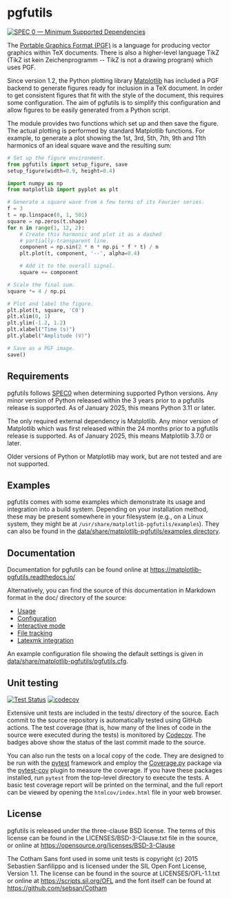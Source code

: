 <!--
SPDX-FileCopyrightText: Blair Bonnett
SPDX-License-Identifier: BSD-3-Clause
-->

pgfutils
========

[![SPEC 0 — Minimum Supported Dependencies](https://img.shields.io/badge/SPEC-0-green?labelColor=%23004811&color=%235CA038)](https://scientific-python.org/specs/spec-0000/)

The [Portable Graphics Format (PGF)][1] is a language for producing vector
graphics within TeX documents. There is also a higher-level language TikZ (TikZ
ist kein Zeichenprogramm -- TikZ is not a drawing program) which uses PGF.

Since version 1.2, the Python plotting library [Matplotlib][2] has included a
PGF backend to generate figures ready for inclusion in a TeX document. In order
to get consistent figures that fit with the style of the document, this
requires some configuration. The aim of pgfutils is to simplify this
configuration and allow figures to be easily generated from a Python script.

The module provides two functions which set up and then save the figure. The
actual plotting is performed by standard Matplotlib functions. For example, to
generate a plot showing the 1st, 3rd, 5th, 7th, 9th and 11th harmonics of an
ideal square wave and the resulting sum:

```python
# Set up the figure environment.
from pgfutils import setup_figure, save
setup_figure(width=0.9, height=0.4)

import numpy as np
from matplotlib import pyplot as plt

# Generate a square wave from a few terms of its Fourier series.
f = 3
t = np.linspace(0, 1, 501)
square = np.zeros(t.shape)
for n in range(1, 12, 2):
    # Create this harmonic and plot it as a dashed
    # partially-transparent line.
    component = np.sin(2 * n * np.pi * f * t) / n
    plt.plot(t, component, '--', alpha=0.4)

    # Add it to the overall signal.
    square += component

# Scale the final sum.
square *= 4 / np.pi

# Plot and label the figure.
plt.plot(t, square, 'C0')
plt.xlim(0, 1)
plt.ylim(-1.2, 1.2)
plt.xlabel("Time (s)")
plt.ylabel("Amplitude (V)")

# Save as a PGF image.
save()
```

Requirements
------------

pgfutils follows [SPEC0][3] when determining supported Python versions. Any minor
version of Python released within the 3 years prior to a pgfutils release is
supported. As of January 2025, this means Python 3.11 or later.

The only required external dependency is Matplotlib. Any minor version of Matplotlib
which was first released within the 24 months prior to a pgfutils release is supported.
As of January 2025, this means Matplotlib 3.7.0 or later.

Older versions of Python or Matplotlib may work, but are not tested and are not
supported.


Examples
--------

pgfutils comes with some examples which demonstrate its usage and integration
into a build system. Depending on your installation method, these may be
present somewhere in your filesystem (e.g., on a Linux system, they might be at
`/usr/share/matplotlib-pgfutils/examples`). They can also be found in the
[data/share/matplotlib-pgfutils/examples directory](data/share/matplotlib-pgfutils/examples).


Documentation
-------------

Documentation for pgfutils can be found online at
https://matplotlib-pgfutils.readthedocs.io/

Alternatively, you can find the source of this documentation in Markdown format
in the doc/ directory of the source:

* [Usage](doc/usage.md)
* [Configuration](doc/config.md)
* [Interactive mode](doc/interactive.md)
* [File tracking](doc/file_tracking.md)
* [Latexmk integration](doc/latexmk.md)

An example configuration file showing the default settings is given in
[data/share/matplotlib-pgfutils/pgfutils.cfg](data/share/matplotlib-pgfutils/pgfutils.cfg).


Unit testing
------------

[![Test Status](https://github.com/bcbnz/matplotlib-pgfutils/actions/workflows/ci-tests.yml/badge.svg)](https://github.com/bcbnz/matplotlib-pgfutils/actions/workflows/ci-tests.yml)
[![codecov](https://codecov.io/gh/bcbnz/matplotlib-pgfutils/branch/main/graph/badge.svg)](https://codecov.io/gh/bcbnz/matplotlib-pgfutils)

Extensive unit tests are included in the tests/ directory of the source. Each
commit to the source repository is automatically tested using GitHub actions.
The test coverage (that is, how many of the lines of code in the source were
executed during the tests) is monitored by [Codecov][4]. The badges above show
the status of the last commit made to the source.

You can also run the tests on a local copy of the code. They are designed to be
run with the [pytest][5] framework and employ the [Coverage.py][6] package via
the [pytest-cov][7] plugin to measure the coverage. If you have these packages
installed, run `pytest` from the top-level directory to execute the tests. A
basic test coverage report will be printed on the terminal, and the full report
can be viewed by opening the `htmlcov/index.html` file in your web browser.


License
-------

pgfutils is released under the three-clause BSD license. The terms of this
license can be found in the LICENSES/BSD-3-Clause.txt file in the source, or online at
https://opensource.org/licenses/BSD-3-Clause

The Cotham Sans font used in some unit tests is copyright (c) 2015 Sebastien
Sanfilippo and is licensed under the SIL Open Font License, Version 1.1. The
license can be found in the source at LICENSES/OFL-1.1.txt or online at
https://scripts.sil.org/OFL and the font itself can be found at
https://github.com/sebsan/Cotham


[1]: https://github.com/pgf-tikz/pgf
[2]: https://matplotlib.org/
[3]: https://scientific-python.org/specs/spec-0000
[4]: https://codecov.io/gh/bcbnz/matplotlib-pgfutils
[5]: https://pytest.org/
[6]: https://coverage.readthedocs.io/
[7]: https://pytest-cov.readthedocs.io/
